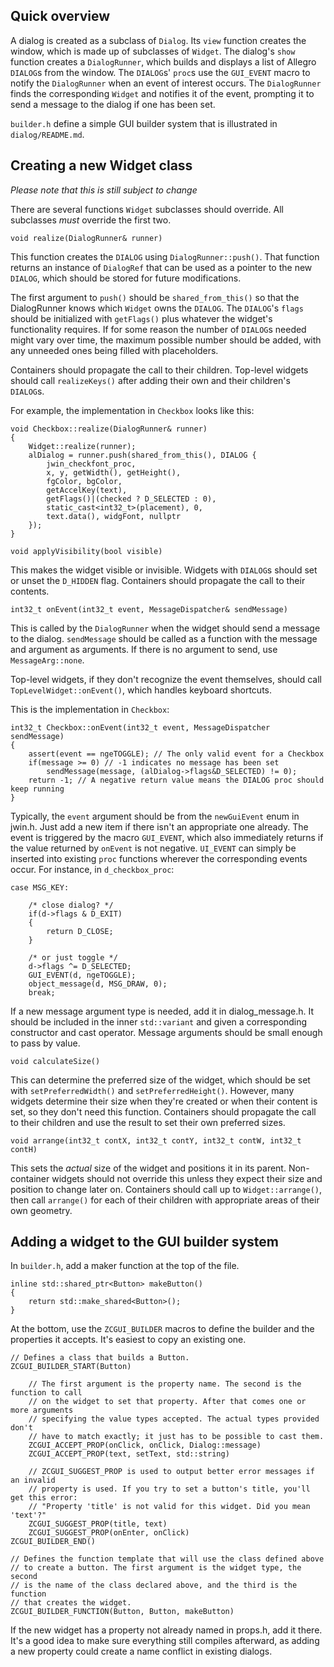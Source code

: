 ## Quick overview

A dialog is created as a subclass of `Dialog`. Its `view` function creates the window, which is made up of subclasses of `Widget`. The dialog's `show` function creates a `DialogRunner`, which builds and displays a list of Allegro `DIALOG`s from the window. The `DIALOG`s' `proc`s use the `GUI_EVENT` macro to notify the `DialogRunner` when an event of interest occurs. The `DialogRunner` finds the corresponding `Widget` and notifies it of the event, prompting it to send a message to the dialog if one has been set.

`builder.h` define a simple GUI builder system that is illustrated in `dialog/README.md`.

## Creating a new Widget class

*Please note that this is still subject to change*

There are several functions `Widget` subclasses should override. All subclasses *must* override the first two.

```
void realize(DialogRunner& runner)
```
This function creates the `DIALOG` using `DialogRunner::push()`. That function returns an instance of `DialogRef` that can be used as a pointer to the new `DIALOG`, which should be stored for future modifications.

The first argument to `push()` should be `shared_from_this()` so that the DialogRunner knows which `Widget` owns the `DIALOG`. The `DIALOG`'s `flags` should be initialized with `getFlags()` plus whatever the widget's functionality requires. If for some reason the number of `DIALOG`s needed might vary over time, the maximum possible number should be added, with any unneeded ones being filled with placeholders.

Containers should propagate the call to their children. Top-level widgets should call `realizeKeys()` after adding their own and their children's `DIALOG`s.


For example, the implementation in `Checkbox` looks like this:
```
void Checkbox::realize(DialogRunner& runner)
{
	Widget::realize(runner);
	alDialog = runner.push(shared_from_this(), DIALOG {
		jwin_checkfont_proc,
		x, y, getWidth(), getHeight(),
		fgColor, bgColor,
		getAccelKey(text),
		getFlags()|(checked ? D_SELECTED : 0),
		static_cast<int32_t>(placement), 0,
		text.data(), widgFont, nullptr
	});
}
```

```
void applyVisibility(bool visible)
```
This makes the widget visible or invisible. Widgets with `DIALOG`s should set or unset the `D_HIDDEN` flag. Containers should propagate the call to their contents.

```
int32_t onEvent(int32_t event, MessageDispatcher& sendMessage)
```
This is called by the `DialogRunner` when the widget should send a message to the dialog. `sendMessage` should be called as a function with the message and argument as arguments. If there is no argument to send, use `MessageArg::none`.

Top-level widgets, if they don't recognize the event themselves, should call `TopLevelWidget::onEvent()`, which handles keyboard shortcuts.

This is the implementation in `Checkbox`:
```
int32_t Checkbox::onEvent(int32_t event, MessageDispatcher sendMessage)
{
	assert(event == ngeTOGGLE); // The only valid event for a Checkbox
	if(message >= 0) // -1 indicates no message has been set
		sendMessage(message, (alDialog->flags&D_SELECTED) != 0);
	return -1; // A negative return value means the DIALOG proc should keep running
}
```
Typically, the `event` argument should be from the `newGuiEvent` enum in jwin.h. Just add a new item if there isn't an appropriate one already. The event is triggered by the macro `GUI_EVENT`, which also immediately returns if the value returned by `onEvent` is not negative. `UI_EVENT` can simply be inserted into existing `proc` functions wherever the corresponding events occur. For instance, in `d_checkbox_proc`:
```
case MSG_KEY:

    /* close dialog? */
    if(d->flags & D_EXIT)
    {
        return D_CLOSE;
    }

    /* or just toggle */
    d->flags ^= D_SELECTED;
    GUI_EVENT(d, ngeTOGGLE);
    object_message(d, MSG_DRAW, 0);
    break;
```
If a new message argument type is needed, add it in dialog_message.h. It should be included in the inner `std::variant` and given a corresponding constructor and cast operator. Message arguments should be small enough to pass by value.

```
void calculateSize()
```
This can determine the preferred size of the widget, which should be set with `setPreferredWidth()` and `setPreferredHeight()`. However, many widgets determine their size when they're created or when their content is set, so they don't need this function. Containers should propagate the call to their children and use the result to set their own preferred sizes.

```
void arrange(int32_t contX, int32_t contY, int32_t contW, int32_t contH)
```
This sets the *actual* size of the widget and positions it in its parent. Non-container widgets should not override this unless they expect their size and position to change later on. Containers should call up to `Widget::arrange()`, then call `arrange()` for each of their children with appropriate areas of their own geometry.

## Adding a widget to the GUI builder system

In `builder.h`, add a maker function at the top of the file.
```
inline std::shared_ptr<Button> makeButton()
{
	return std::make_shared<Button>();
}
```
At the bottom, use the `ZCGUI_BUILDER` macros to define the builder and the properties it accepts. It's easiest to copy an existing one.
```
// Defines a class that builds a Button.
ZCGUI_BUILDER_START(Button)

	// The first argument is the property name. The second is the function to call
	// on the widget to set that property. After that comes one or more arguments
	// specifying the value types accepted. The actual types provided don't
	// have to match exactly; it just has to be possible to cast them.
	ZCGUI_ACCEPT_PROP(onClick, onClick, Dialog::message)
	ZCGUI_ACCEPT_PROP(text, setText, std::string)

	// ZCGUI_SUGGEST_PROP is used to output better error messages if an invalid
	// property is used. If you try to set a button's title, you'll get this error:
	// "Property 'title' is not valid for this widget. Did you mean 'text'?"
	ZCGUI_SUGGEST_PROP(title, text)
	ZCGUI_SUGGEST_PROP(onEnter, onClick)
ZCGUI_BUILDER_END()

// Defines the function template that will use the class defined above
// to create a button. The first argument is the widget type, the second
// is the name of the class declared above, and the third is the function
// that creates the widget.
ZCGUI_BUILDER_FUNCTION(Button, Button, makeButton)
```
If the new widget has a property not already named in props.h, add it there. It's a good idea to make sure everything still compiles afterward, as adding a new property could create a name conflict in existing dialogs.
